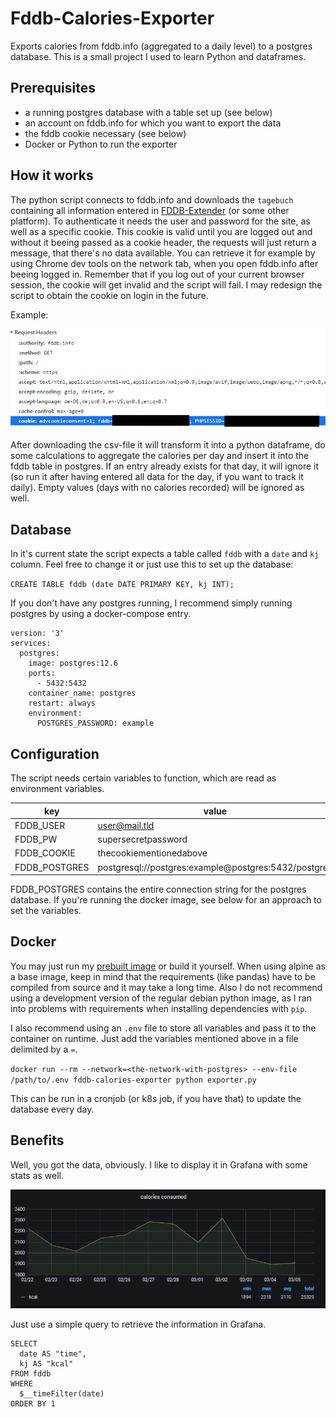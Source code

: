 # Fddb-Calories-Exporter

Exports calories from fddb.info (aggregated to a daily level) to a postgres database. This is a small project I used to learn Python and dataframes.

## Prerequisites

- a running postgres database with a table set up (see below)
- an account on fddb.info for which you want to export the data
- the fddb cookie necessary (see below)
- Docker or Python to run the exporter

## How it works

The python script connects to fddb.info and downloads the `tagebuch` containing all information entered in [FDDB-Extender](https://play.google.com/store/apps/details?id=com.fddb&hl=de&gl=US) (or some other platform). To authenticate it needs the user and password for the site, as well as a specific cookie. This cookie is valid until you are logged out and without it beeing passed as a cookie header, the requests will just return a message, that there's no data available. You can retrieve it for example by using Chrome dev tools on the network tab, when you open fddb.info after beeing logged in. Remember that if you log out of your current browser session, the cookie will get invalid and the script will fail. I may redesign the script to obtain the cookie on login in the future.

Example:

![Chrome Dev Tools](docs/chrome-dev-tools.png)

After downloading the csv-file it will transform it into a python dataframe, do some calculations to aggregate the calories per day and insert it into the fddb table in postgres. If an entry already exists for that day, it will ignore it (so run it after having entered all data for the day, if you want to track it daily). Empty values (days with no calories recorded) will be ignored as well.

## Database

In it's current state the script expects a table called `fddb` with a `date` and `kj` column. Feel free to change it or just use this to set up the database:

`CREATE TABLE fddb (date DATE PRIMARY KEY, kj INT);`

If you don't have any postgres running, I recommend simply running postgres by using a docker-compose entry.

```
version: '3'
services:
  postgres:
    image: postgres:12.6
    ports:
      - 5432:5432
    container_name: postgres
    restart: always
    environment:
      POSTGRES_PASSWORD: example
```

## Configuration

The script needs certain variables to function, which are read as environment variables.

| key           | value                                                |
|---------------|------------------------------------------------------|
| FDDB_USER     | user@mail.tld                                        |
| FDDB_PW       | supersecretpassword                                  |
| FDDB_COOKIE   | thecookiementionedabove                              |
| FDDB_POSTGRES | postgresql://postgres:example@postgres:5432/postgres |

FDDB_POSTGRES contains the entire connection string for the postgres database. If you're running the docker image, see below for an approach to set the variables.

## Docker

You may just run my [prebuilt image](https://hub.docker.com/r/itobey/fddb-calories-exporter) or build it yourself. When using alpine as a base image, keep in mind that the requirements (like pandas) have to be compiled from source and it may take a long time. Also I do not recommend using a development version of the regular debian python image, as I ran into problems with requirements when installing dependencies with `pip`.

I also recommend using an `.env` file to store all variables and pass it to the container on runtime. Just add the variables mentioned above in a file delimited by a `=`.

`docker run --rm --network=<the-network-with-postgres> --env-file /path/to/.env fddb-calories-exporter python exporter.py`

This can be run in a cronjob (or k8s job, if you have that) to update the database every day.

## Benefits

Well, you got the data, obviously. I like to display it in Grafana with some stats as well.

![Chrome Dev Tools](docs/grafana-panel.png)

Just use a simple query to retrieve the information in Grafana.

```
SELECT
  date AS "time",
  kj AS "kcal"
FROM fddb
WHERE
  $__timeFilter(date)
ORDER BY 1
```
